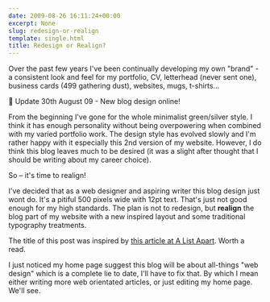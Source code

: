 ```yaml
---
date: 2009-08-26 16:11:24+00:00
excerpt: None
slug: redesign-or-realign
template: single.html
title: Redesign or Realign?
---
```


Over the past few years I've been continually developing my own "brand" - a consistent look and feel for my portfolio, CV, letterhead (never sent one), business cards (499 gathering dust), websites, mugs, t-shirts...

🤔 Update 30th August 09 - New blog design online!

From the beginning I've gone for the whole minimalist green/silver style. I think it has enough personality without being overpowering when combined with my varied portfolio work. The design style has evolved slowly and I'm rather happy with it especially this 2nd version of my website. However, I do think this blog leaves much to be desired (it was a slight after thought that I should be writing about my career choice).

So – it's time to realign!

I've decided that as a web designer and aspiring writer this blog design just wont do. It's a pitiful 500 pixels wide with 12pt text. That's just not good enough for my high standards. The plan is not to redesign, but **realign** the blog part of my website with a new inspired layout and some traditional typography treatments.

The title of this post was inspired by [this article at A List Apart](http://www.alistapart.com/articles/redesignrealign). Worth a read.

I just noticed my home page suggest this blog will be about all-things "web design" which is a complete lie to date, I'll have to fix that. By which I mean either writing more web orientated articles, or just editing my home page. We'll see.
